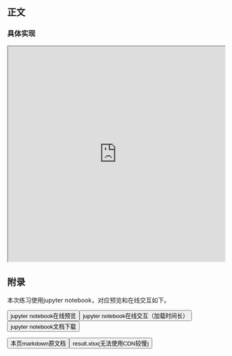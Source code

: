 

## 正文

### 具体实现

<iframe src="https://nbviewer.jupyter.org/github/wfy-belief/python/blob/master/docs/pandas/tianqi/2Pandas数据结构.ipynb" width="100%" height="500px" scrolling="yes"></iframe>

## 附录

<p>本次练习使用jupyter notebook，对应预览和在线交互如下。</p>
<p>
<a href="https://nbviewer.jupyter.org/github/wfy-belief/python/blob/master/docs/pandas/tianqi/2Pandas数据结构.ipynb"><button class="mybutton">jupyter notebook在线预览</button></a><a href="https://mybinder.org/v2/gh/wfy-belief/python/master?filepath=docs/pandas/tianqi/2Pandas数据结构.ipynb"><button class="mybutton">jupyter notebook在线交互（加载时间长）</button></a><a href="https://cdn.jsdelivr.net/gh/wfy-belief/python@master/docs/pandas/tianqi/2Pandas数据结构.ipynb"><button class="mybutton">jupyter notebook文档下载</button></a></p>
<a href="https://cdn.jsdelivr.net/gh/wfy-belief/python@master/docs/pandas/tianqi/2.md"><button class="mybutton">本页markdown原文档</button></a><a href="https://github.com/wfy-belief/python/blob/master/docs/pandas/tianqi/result.xlsx?raw=true"><button class="mybutton">result.xlsx(无法使用CDN较慢)</button></a>